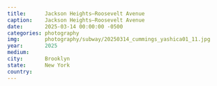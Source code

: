 ```yaml
---
title:  	Jackson Heights–Roosevelt Avenue
caption:	Jackson Heights–Roosevelt Avenue
date:   	2025-03-14 00:00:00 -0500
categories: photography
img:		photography/subway/20250314_cummings_yashica01_11.jpg
year:		2025
medium:
city:		Brooklyn
state:		New York
country:
---
```

